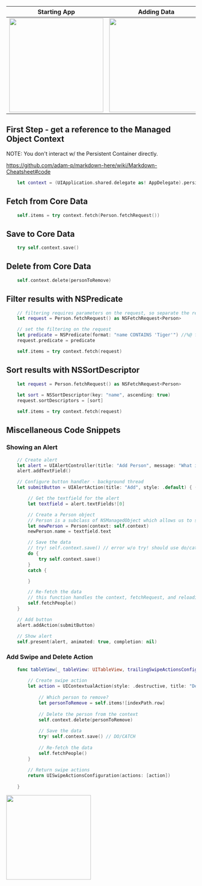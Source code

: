 
Starting App               |        Adding Data        |        Finished App
:-------------------------:|:-------------------------:|:-------------------------:
<img src="https://github.com/Brian-McIntosh/GoalPostApp/blob/main/images/AppStructure.png" width="250"/>  |  <img src="https://github.com/Brian-McIntosh/GoalPostApp/blob/main/images/AppStructure.png" width="250"/>  |  <img src="https://github.com/Brian-McIntosh/GoalPostApp/blob/main/images/AppStructure.png" width="250"/>

## First Step - get a reference to the Managed Object Context
NOTE: You don't interact w/ the Persistent Container directly.

https://github.com/adam-p/markdown-here/wiki/Markdown-Cheatsheet#code
```swift
    let context = (UIApplication.shared.delegate as! AppDelegate).persistentContainer.viewContext
```

## Fetch from Core Data
```swift
    self.items = try context.fetch(Person.fetchRequest())
```

## Save to Core Data
```swift
    try self.context.save()
```

## Delete from Core Data
```swift
    self.context.delete(personToRemove)
```

## Filter results with NSPredicate
```swift
    // filtering requires parameters on the request, so separate the request
    let request = Person.fetchRequest() as NSFetchRequest<Person>

    // set the filtering on the request
    let predicate = NSPredicate(format: "name CONTAINS 'Tiger'") //%@ for dynamic data
    request.predicate = predicate

    self.items = try context.fetch(request)
```

## Sort results with NSSortDescriptor
```swift
    let request = Person.fetchRequest() as NSFetchRequest<Person>
            
    let sort = NSSortDescriptor(key: "name", ascending: true)
    request.sortDescriptors = [sort]

    self.items = try context.fetch(request)
```

## Miscellaneous Code Snippets
### Showing an Alert
```swift
    // Create alert
    let alert = UIAlertController(title: "Add Person", message: "What is their name?", preferredStyle: .alert)
    alert.addTextField()

    // Configure button handler - background thread
    let submitButton = UIAlertAction(title: "Add", style: .default) { (action) in

        // Get the textfield for the alert
        let textfield = alert.textFields![0]

        // Create a Person object
        // Person is a subclass of NSManagedObject which allows us to save to Core Data
        let newPerson = Person(context: self.context)
        newPerson.name = textfield.text

        // Save the data
        // try! self.context.save() // error w/o try! should use do/catch
        do {
            try self.context.save()
        }
        catch {

        }

        // Re-fetch the data
        // this function handles the context, fetchRequest, and reloading of tableview on main thread
        self.fetchPeople()
    }

    // Add button
    alert.addAction(submitButton)

    // Show alert
    self.present(alert, animated: true, completion: nil)
```

### Add Swipe and Delete Action
```swift
    func tableView(_ tableView: UITableView, trailingSwipeActionsConfigurationForRowAt indexPath: IndexPath) -> UISwipeActionsConfiguration? {
        
        // Create swipe action
        let action = UIContextualAction(style: .destructive, title: "Delete") { (action, view, completionHandler) in
            
            // Which person to remove?
            let personToRemove = self.items![indexPath.row]
            
            // Delete the person from the context
            self.context.delete(personToRemove)
            
            // Save the data
            try! self.context.save() // DO/CATCH
            
            // Re-fetch the data
            self.fetchPeople()
        }
        
        // Return swipe actions
        return UISwipeActionsConfiguration(actions: [action])
        
    }
```

<img src="https://github.com/Brian-McIntosh/GoalPostApp/blob/main/images/AppStructure.png" width="225">
